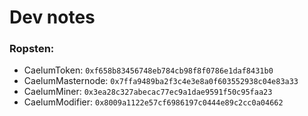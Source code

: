 # Dev notes

### Ropsten:

  - CaelumToken: `0xf658b83456748eb784cb98f8f0786e1daf8431b0`
  - CaelumMasternode: `0x7ffa9489ba2f3c4e3e8a0f603552938c04e83a33`
  - CaelumMiner: `0x3ea28c327abecac77ec9a1dae9591f50c95faa23`
  - CaelumModifier: `0x8009a1122e57cf6986197c0444e89c2cc0a04662`
